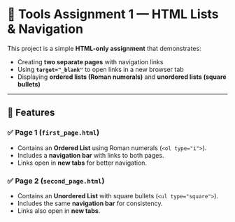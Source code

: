 # 📘 Tools Assignment 1 — HTML Lists & Navigation

This project is a simple **HTML-only assignment** that demonstrates:

- Creating **two separate pages** with navigation links  
- Using **`target="_blank"`** to open links in a new browser tab  
- Displaying **ordered lists (Roman numerals)** and **unordered lists (square bullets)**  

---

## 📝 Features

### ✅ Page 1 (`first_page.html`)
- Contains an **Ordered List** using Roman numerals (`<ol type="i">`).
- Includes a **navigation bar** with links to both pages.
- Links open in **new tabs** for better navigation.

### ✅ Page 2 (`second_page.html`)
- Contains an **Unordered List** with square bullets (`<ul type="square">`).
- Includes the same **navigation bar** for consistency.
- Links also open in **new tabs**.

